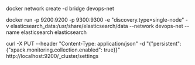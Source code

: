 
docker network create -d bridge devops-net

docker run -p 9200:9200 -p 9300:9300 -e "discovery.type=single-node" -v elasticsearch_data:/usr/share/elasticsearch/data --network devops-net --name elasticsearch elasticsearch

curl -X PUT --header "Content-Type: application/json"  -d "{\"persistent\": {\"xpack.monitoring.collection.enabled\": true}}"  http://localhost:9200/_cluster/settings

